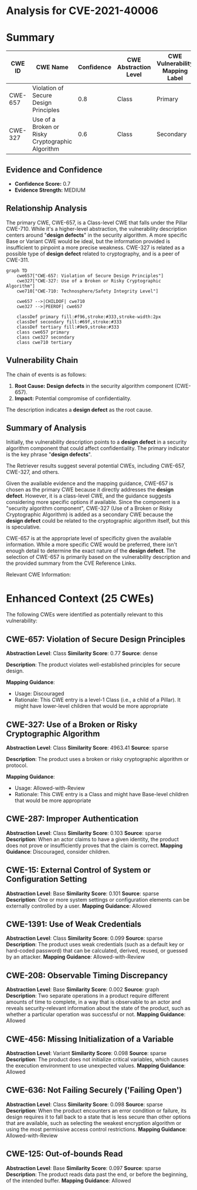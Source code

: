 # Analysis for CVE-2021-40006

# Summary
| CWE ID | CWE Name | Confidence | CWE Abstraction Level | CWE Vulnerability Mapping Label | CWE-Vulnerability Mapping Notes |
|---|---|---|---|---|---|
| CWE-657 | Violation of Secure Design Principles | 0.8 | Class | Primary | Allowed-with-Review |
| CWE-327 | Use of a Broken or Risky Cryptographic Algorithm | 0.6 | Class | Secondary | Allowed-with-Review |

## Evidence and Confidence

*   **Confidence Score:** 0.7
*   **Evidence Strength:** MEDIUM

## Relationship Analysis
The primary CWE, CWE-657, is a Class-level CWE that falls under the Pillar CWE-710. While it's a higher-level abstraction, the vulnerability description centers around "**design defects**" in the security algorithm. A more specific Base or Variant CWE would be ideal, but the information provided is insufficient to pinpoint a more precise weakness. CWE-327 is related as a possible type of **design defect** related to cryptography, and is a peer of CWE-311.

```mermaid
graph TD
    cwe657["CWE-657: Violation of Secure Design Principles"]
    cwe327["CWE-327: Use of a Broken or Risky Cryptographic Algorithm"]
    cwe710["CWE-710: Technosphere/Safety Integrity Level"]

    cwe657 -->|CHILDOF| cwe710
    cwe327 -->|PEEROF| cwe657

    classDef primary fill:#f96,stroke:#333,stroke-width:2px
    classDef secondary fill:#69f,stroke:#333
    classDef tertiary fill:#9e9,stroke:#333
    class cwe657 primary
    class cwe327 secondary
    class cwe710 tertiary
```

## Vulnerability Chain
The chain of events is as follows:
1.  **Root Cause:** **Design defects** in the security algorithm component (CWE-657).
2.  **Impact:** Potential compromise of confidentiality.

The description indicates a **design defect** as the root cause.

## Summary of Analysis
Initially, the vulnerability description points to a **design defect** in a security algorithm component that could affect confidentiality. The primary indicator is the key phrase "**design defects**".

The Retriever results suggest several potential CWEs, including CWE-657, CWE-327, and others.

Given the available evidence and the mapping guidance, CWE-657 is chosen as the primary CWE because it directly addresses the **design defect**. However, it is a class-level CWE, and the guidance suggests considering more specific options if available. Since the component is a "security algorithm component", CWE-327 (Use of a Broken or Risky Cryptographic Algorithm) is added as a secondary CWE because the **design defect** could be related to the cryptographic algorithm itself, but this is speculative.

CWE-657 is at the appropriate level of specificity given the available information. While a more specific CWE would be preferred, there isn't enough detail to determine the exact nature of the **design defect**. The selection of CWE-657 is primarily based on the vulnerability description and the provided summary from the CVE Reference Links.

Relevant CWE Information:

# Enhanced Context (25 CWEs)
The following CWEs were identified as potentially relevant to this vulnerability:

## CWE-657: Violation of Secure Design Principles
**Abstraction Level**: Class
**Similarity Score**: 0.77
**Source**: dense

**Description**:
The product violates well-established principles for secure design.

**Mapping Guidance**:
- Usage: Discouraged
- Rationale: This CWE entry is a level-1 Class (i.e., a child of a Pillar). It might have lower-level children that would be more appropriate

## CWE-327: Use of a Broken or Risky Cryptographic Algorithm
**Abstraction Level**: Class
**Similarity Score**: 4963.41
**Source**: sparse

**Description**:
The product uses a broken or risky cryptographic algorithm or protocol.

**Mapping Guidance**:
- Usage: Allowed-with-Review
- Rationale: This CWE entry is a Class and might have Base-level children that would be more appropriate

## CWE-287: Improper Authentication
**Abstraction Level**: Class
**Similarity Score**: 0.103
**Source**: sparse
**Description**: When an actor claims to have a given identity, the product does not prove or insufficiently proves that the claim is correct.
**Mapping Guidance**: Discouraged, consider children.

## CWE-15: External Control of System or Configuration Setting
**Abstraction Level**: Base
**Similarity Score**: 0.101
**Source**: sparse
**Description**: One or more system settings or configuration elements can be externally controlled by a user.
**Mapping Guidance**: Allowed

## CWE-1391: Use of Weak Credentials
**Abstraction Level**: Class
**Similarity Score**: 0.099
**Source**: sparse
**Description**: The product uses weak credentials (such as a default key or hard-coded password) that can be calculated, derived, reused, or guessed by an attacker.
**Mapping Guidance**: Allowed-with-Review

## CWE-208: Observable Timing Discrepancy
**Abstraction Level**: Base
**Similarity Score**: 0.002
**Source**: graph
**Description**: Two separate operations in a product require different amounts of time to complete, in a way that is observable to an actor and reveals security-relevant information about the state of the product, such as whether a particular operation was successful or not.
**Mapping Guidance**: Allowed

## CWE-456: Missing Initialization of a Variable
**Abstraction Level**: Variant
**Similarity Score**: 0.098
**Source**: sparse
**Description**: The product does not initialize critical variables, which causes the execution environment to use unexpected values.
**Mapping Guidance**: Allowed

## CWE-636: Not Failing Securely ('Failing Open')
**Abstraction Level**: Class
**Similarity Score**: 0.098
**Source**: sparse
**Description**: When the product encounters an error condition or failure, its design requires it to fall back to a state that is less secure than other options that are available, such as selecting the weakest encryption algorithm or using the most permissive access control restrictions.
**Mapping Guidance**: Allowed-with-Review

## CWE-125: Out-of-bounds Read
**Abstraction Level**: Base
**Similarity Score**: 0.097
**Source**: sparse
**Description**: The product reads data past the end, or before the beginning, of the intended buffer.
**Mapping Guidance**: Allowed